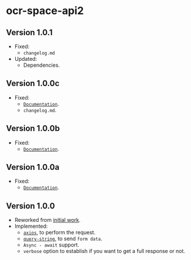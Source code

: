 # ocr-space-api2

## Version 1.0.1
- Fixed:
  - `changelog.md`
- Updated:
  - Dependencies.
## Version 1.0.0c

- Fixed:
  - [`Documentation`](https://github.com/AnthonyLzq/ocr-space-api-alt2/blob/master/README.md).
  - `changelog.md`.

## Version 1.0.0b

- Fixed:
  - [`Documentation`](https://github.com/AnthonyLzq/ocr-space-api-alt2/blob/master/README.md).

## Version 1.0.0a

- Fixed:
  - [`Documentation`](https://github.com/AnthonyLzq/ocr-space-api-alt2/blob/master/README.md).

## Version 1.0.0

- Reworked from [initial work](https://github.com/dennnisk/ocr-space-api).
- Implemented:
  - [`axios`](https://github.com/axios/axios#readme), to perform the request.
  - [`query-string`](https://github.com/sindresorhus/query-string#readme), to send `form data`.
  - `Async - await` support.
  - `verbose` option to establish if you want to get a full response or not.
